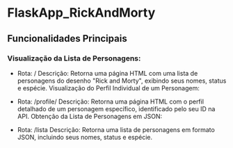 # FlaskApp_RickAndMorty

## Funcionalidades Principais

### Visualização da Lista de Personagens:

* Rota: /
Descrição: Retorna uma página HTML com uma lista de personagens do desenho "Rick and Morty", exibindo seus nomes, status e espécie.
Visualização do Perfil Individual de um Personagem:

* Rota: /profile/<id>
Descrição: Retorna uma página HTML com o perfil detalhado de um personagem específico, identificado pelo seu ID na API.
Obtenção da Lista de Personagens em JSON:

* Rota: /lista
Descrição: Retorna uma lista de personagens em formato JSON, incluindo seus nomes, status e espécie.